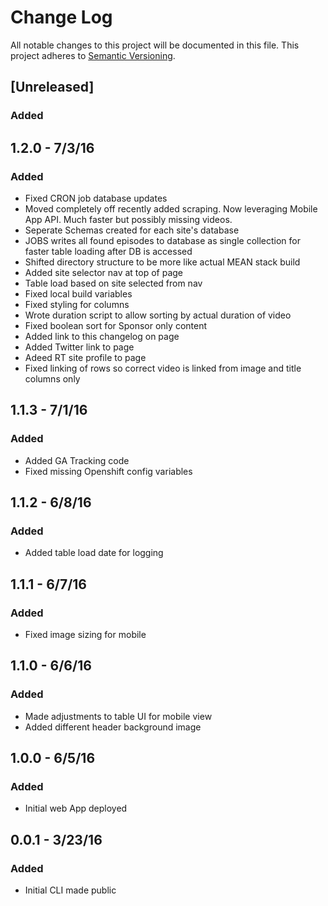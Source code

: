 # Change Log
All notable changes to this project will be documented in this file.
This project adheres to [Semantic Versioning](http://semver.org/).

## [Unreleased]
### Added

## 1.2.0 - 7/3/16
### Added
- Fixed CRON job database updates
- Moved completely off recently added scraping. Now leveraging Mobile App API. Much faster but possibly missing videos.
- Seperate Schemas created for each site's database
- JOBS writes all found episodes to database as single collection for faster table loading after DB is accessed
- Shifted directory structure to be more like actual MEAN stack build 
- Added site selector nav at top of page
- Table load based on site selected from nav
- Fixed local build variables
- Fixed styling for columns
- Wrote duration script to allow sorting by actual duration of video
- Fixed boolean sort for Sponsor only content
- Added link to this changelog on page
- Added Twitter link to page
- Adeed RT site profile to page
- Fixed linking of rows so correct video is linked from image and title columns only

## 1.1.3 - 7/1/16
### Added
- Added GA Tracking code
- Fixed missing Openshift config variables

## 1.1.2 - 6/8/16
### Added
- Added table load date for logging

## 1.1.1 - 6/7/16
### Added
- Fixed image sizing for mobile

## 1.1.0 - 6/6/16
### Added
- Made adjustments to table UI for mobile view
- Added different header background image

## 1.0.0 - 6/5/16
### Added
- Initial web App deployed

## 0.0.1 - 3/23/16
### Added
- Initial CLI made public
